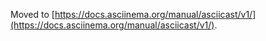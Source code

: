 Moved to [https://docs.asciinema.org/manual/asciicast/v1/](https://docs.asciinema.org/manual/asciicast/v1/).
